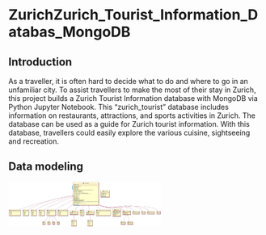 # ZurichZurich_Tourist_Information_Databas_MongoDB
## Introduction
As a traveller, it is often hard to decide what to do and where to go in an unfamiliar city. To assist travellers to make the most of their stay in Zurich, this project builds a Zurich Tourist Information database with MongoDB via Python
Jupyter Notebook. This “zurich_tourist” database includes information on restaurants, attractions, and sports activities in Zurich. The database can be used as a guide for Zurich tourist information. With this database,
travellers could easily explore the various cuisine, sightseeing and recreation.
## Data modeling 
<img src="https://github.com/cyyang50/ZurichZurich_Tourist_Information_Databas_MongoDB/blob/5254893f3dec8022f90a0125d6b31a427affebf8/img/restaurants_zip+name_mark.jpg" data-canonical-src="https://github.com/cyyang50/ZurichZurich_Tourist_Information_Databas_MongoDB/blob/5254893f3dec8022f90a0125d6b31a427affebf8/img/restaurants_zip+name_mark.jpg" width="60%" height="60%" />
